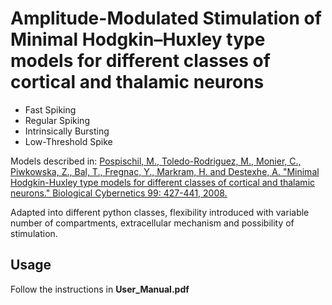 # Amplitude-Modulated Stimulation of Minimal Hodgkin–Huxley type models for different classes of cortical and thalamic neurons 

- Fast Spiking 
- Regular Spiking 
- Intrinsically Bursting
- Low-Threshold Spike

Models described in:
[Pospischil, M., Toledo-Rodriguez, M., Monier, C., Piwkowska, Z., Bal, T., Fregnac, Y., Markram, H. and Destexhe, A. "Minimal Hodgkin-Huxley type models for different classes of cortical and thalamic neurons." Biological Cybernetics 99: 427-441, 2008.](https://link.springer.com/article/10.1007/s00422-008-0263-8)

Adapted into different python classes, flexibility introduced with variable number of compartments, extracellular mechanism and possibility of stimulation.

## Usage
Follow the instructions in **User_Manual.pdf**


